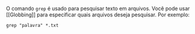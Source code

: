 
O comando `grep` é usado para pesquisar texto em arquivos. Você pode usar [[Globbing]] para especificar quais arquivos deseja pesquisar. Por exemplo:

```
grep "palavra" *.txt

```
